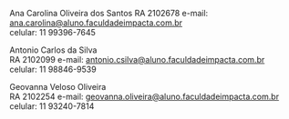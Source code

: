 Ana Carolina Oliveira dos Santos 
RA 2102678 
e-mail: ana.carolina@aluno.faculdadeimpacta.com.br      
celular: 11 99396-7645

Antonio Carlos da Silva          
RA 2102099 
e-mail: antonio.csilva@aluno.faculdadeimpacta.com.br  
celular: 11 98846-9539  

Geovanna Veloso Oliveira         
RA 2102254
e-mail: geovanna.oliveira@aluno.faculdadeimpacta.com.br 
celular: 11 93240-7814
